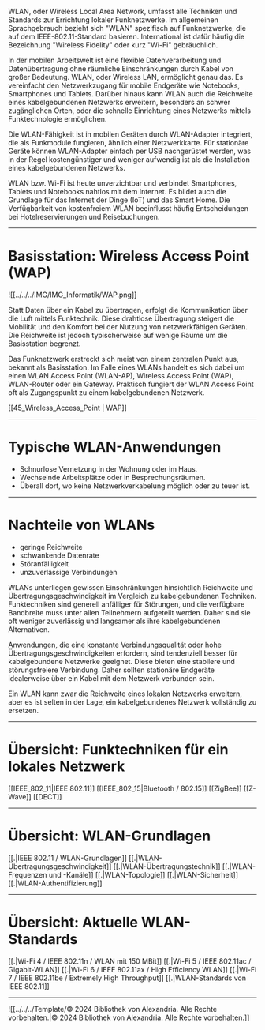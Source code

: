 WLAN, oder Wireless Local Area Network, umfasst alle Techniken und Standards zur Errichtung lokaler Funknetzwerke. Im allgemeinen Sprachgebrauch bezieht sich "WLAN" spezifisch auf Funknetzwerke, die auf dem IEEE-802.11-Standard basieren. International ist dafür häufig die Bezeichnung "Wireless Fidelity" oder kurz "Wi-Fi" gebräuchlich.

In der mobilen Arbeitswelt ist eine flexible Datenverarbeitung und Datenübertragung ohne räumliche Einschränkungen durch Kabel von großer Bedeutung. WLAN, oder Wireless LAN, ermöglicht genau das. Es vereinfacht den Netzwerkzugang für mobile Endgeräte wie Notebooks, Smartphones und Tablets. Darüber hinaus kann WLAN auch die Reichweite eines kabelgebundenen Netzwerks erweitern, besonders an schwer zugänglichen Orten, oder die schnelle Einrichtung eines Netzwerks mittels Funktechnologie ermöglichen.

Die WLAN-Fähigkeit ist in mobilen Geräten durch WLAN-Adapter integriert, die als Funkmodule fungieren, ähnlich einer Netzwerkkarte. Für stationäre Geräte können WLAN-Adapter einfach per USB nachgerüstet werden, was in der Regel kostengünstiger und weniger aufwendig ist als die Installation eines kabelgebundenen Netzwerks.

WLAN bzw. Wi-Fi ist heute unverzichtbar und verbindet Smartphones, Tablets und Notebooks nahtlos mit dem Internet. Es bildet auch die Grundlage für das Internet der Dinge (IoT) und das Smart Home. Die Verfügbarkeit von kostenfreiem WLAN beeinflusst häufig Entscheidungen bei Hotelreservierungen und Reisebuchungen.

---

# Basisstation: Wireless Access Point (WAP)

![[../../../IMG/IMG_Informatik/WAP.png]]

Statt Daten über ein Kabel zu übertragen, erfolgt die Kommunikation über die Luft mittels Funktechnik. Diese drahtlose Übertragung steigert die Mobilität und den Komfort bei der Nutzung von netzwerkfähigen Geräten. Die Reichweite ist jedoch typischerweise auf wenige Räume um die Basisstation begrenzt.

Das Funknetzwerk erstreckt sich meist von einem zentralen Punkt aus, bekannt als Basisstation. Im Falle eines WLANs handelt es sich dabei um einen WLAN Access Point (WLAN-AP), Wireless Access Point (WAP), WLAN-Router oder ein Gateway. Praktisch fungiert der WLAN Access Point oft als Zugangspunkt zu einem kabelgebundenen Netzwerk.

[[45_Wireless_Access_Point | WAP]]

---

# Typische WLAN-Anwendungen

- Schnurlose Vernetzung in der Wohnung oder im Haus.
- Wechselnde Arbeitsplätze oder in Besprechungsräumen.
- Überall dort, wo keine Netzwerkverkabelung möglich oder zu teuer ist.

---

# Nachteile von WLANs

- geringe Reichweite
- schwankende Datenrate
- Störanfälligkeit
- unzuverlässige Verbindungen

WLANs unterliegen gewissen Einschränkungen hinsichtlich Reichweite und Übertragungsgeschwindigkeit im Vergleich zu kabelgebundenen Techniken. Funktechniken sind generell anfälliger für Störungen, und die verfügbare Bandbreite muss unter allen Teilnehmern aufgeteilt werden. Daher sind sie oft weniger zuverlässig und langsamer als ihre kabelgebundenen Alternativen.

Anwendungen, die eine konstante Verbindungsqualität oder hohe Übertragungsgeschwindigkeiten erfordern, sind tendenziell besser für kabelgebundene Netzwerke geeignet. Diese bieten eine stabilere und störungsfreiere Verbindung. Daher sollten stationäre Endgeräte idealerweise über ein Kabel mit dem Netzwerk verbunden sein.

Ein WLAN kann zwar die Reichweite eines lokalen Netzwerks erweitern, aber es ist selten in der Lage, ein kabelgebundenes Netzwerk vollständig zu ersetzen.

---

# Übersicht: Funktechniken für ein lokales Netzwerk
[[IEEE_802_11|IEEE 802.11]]
[[IEEE_802_15|Bluetooth / 802.15]]
[[ZigBee]]
[[Z-Wave]]
[[DECT]]

---

# Übersicht: WLAN-Grundlagen
[[.\|IEEE 802.11 / WLAN-Grundlagen]]
[[.\|WLAN-Übertragungsgeschwindigkeit]]
[[.\|WLAN-Übertragungstechnik]]
[[.\|WLAN-Frequenzen und -Kanäle]]
[[.\|WLAN-Topologie]]
[[.\|WLAN-Sicherheit]]
[[.\|WLAN-Authentifizierung]]

---

# Übersicht: Aktuelle WLAN-Standards
[[.\|Wi-Fi 4 / IEEE 802.11n / WLAN mit 150 MBit]]
[[.\|Wi-Fi 5 / IEEE 802.11ac / Gigabit-WLAN]]
[[.\|Wi-Fi 6 / IEEE 802.11ax / High Efficiency WLAN]]
[[.\|Wi-Fi 7 / IEEE 802.11be / Extremely High Throughput]]
[[.\|WLAN-Standards von IEEE 802.11]]

---

![[../../../Template/© 2024 Bibliothek von Alexandria. Alle Rechte vorbehalten.|© 2024 Bibliothek von Alexandria. Alle Rechte vorbehalten.]]
